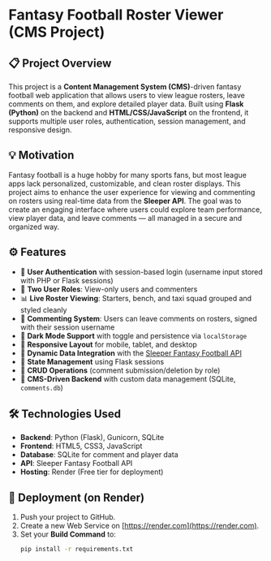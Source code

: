 # Fantasy Football Roster Viewer (CMS Project)

## 📋 Project Overview

This project is a **Content Management System (CMS)**-driven fantasy football web application that allows users to view league rosters, leave comments on them, and explore detailed player data. Built using **Flask (Python)** on the backend and **HTML/CSS/JavaScript** on the frontend, it supports multiple user roles, authentication, session management, and responsive design.

## 💡 Motivation

Fantasy football is a huge hobby for many sports fans, but most league apps lack personalized, customizable, and clean roster displays. This project aims to enhance the user experience for viewing and commenting on rosters using real-time data from the **Sleeper API**. The goal was to create an engaging interface where users could explore team performance, view player data, and leave comments — all managed in a secure and organized way.

## ⚙️ Features

- 🔐 **User Authentication** with session-based login (username input stored with PHP or Flask sessions)
- 👥 **Two User Roles**: View-only users and commenters
- 📊 **Live Roster Viewing**: Starters, bench, and taxi squad grouped and styled cleanly
- 💬 **Commenting System**: Users can leave comments on rosters, signed with their session username
- 🌙 **Dark Mode Support** with toggle and persistence via `localStorage`
- 📱 **Responsive Layout** for mobile, tablet, and desktop
- 🔄 **Dynamic Data Integration** with the [Sleeper Fantasy Football API](https://docs.sleeper.com/)
- 🧠 **State Management** using Flask sessions
- 🔧 **CRUD Operations** (comment submission/deletion by role)
- 📁 **CMS-Driven Backend** with custom data management (SQLite, `comments.db`)

## 🛠️ Technologies Used

- **Backend**: Python (Flask), Gunicorn, SQLite
- **Frontend**: HTML5, CSS3, JavaScript
- **Database**: SQLite for comment and player data
- **API**: Sleeper Fantasy Football API
- **Hosting**: Render (Free tier for deployment)

## 🚀 Deployment (on Render)

1. Push your project to GitHub.
2. Create a new Web Service on [https://render.com](https://render.com).
3. Set your **Build Command** to:
   ```bash
   pip install -r requirements.txt
   ```
